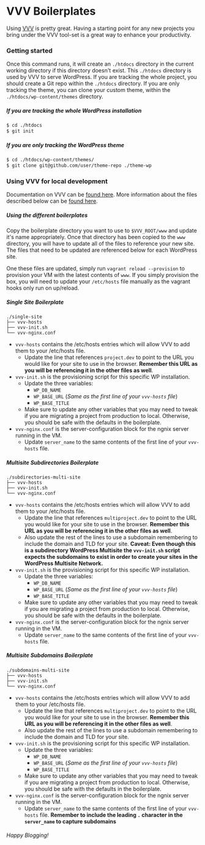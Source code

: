 VVV Boilerplates
===

Using [VVV](https://github.com/Varying-Vagrant-Vagrants/VVV) is pretty great. Having a starting point for any new projects you bring under the VVV tool-set is a great way to enhance your productivity.

### Getting started

Once this command runs, it will create an `./htdocs` directory in the current working directory if this directory doesn't exist. This `./htdocs` directory is used by VVV to serve WordPress. If you are tracking the whole project, you should create a Git repo within the `./htdocs` directory. If you are only tracking the theme, you can clone your custom theme, within the `./htdocs/wp-content/themes` directory.

##### If you are tracking the whole WordPress installation

```sh
$ cd ./htdocs
$ git init
```

##### If you are only tracking the WordPress theme

```sh
$ cd ./htdocs/wp-content/themes/
$ git clone git@github.com/user/theme-repo ./theme-wp
```

### Using VVV for local development

Documentation on VVV can be [found here](https://github.com/Varying-Vagrant-Vagrants/VVV#varying-vagrant-vagrants). More information about the files described below can be [found here](https://github.com/varying-vagrant-vagrants/vvv/wiki/Auto-site-Setup).

##### Using the different boilerplates

Copy the boilerplate directory you want to use to `$VVV_ROOT/www` and update it's name appropriately. Once that directory has been copied to the `www` directory, you will have to update all of the files to reference your new site. The files that need to be updated are referenced below for each WordPress site.

One these files are updated, simply run `vagrant reload --provision` to provision your VM with the latest contents of `www`. If you simply provision the box, you will need to update your `/etc/hosts` file manually as the vagrant hooks only run on up/reload.

##### Single Site Boilerplate

```
./single-site
├── vvv-hosts
├── vvv-init.sh
└── vvv-nginx.conf
```

* `vvv-hosts` contains the /etc/hosts entries which will allow VVV to add them to your /etc/hosts file.
  * Update the line that references `project.dev` to point to the URL you would like for your site to use in the browser. __Remember this URL as you will be referencing it in the other files as well__.
* `vvv-init.sh` is the provisioning script for this specific WP installation.
  * Update the three variables:
    * `WP_DB_NAME`
    * `WP_BASE_URL` (_Same as the first line of your `vvv-hosts` file_)
    * `WP_BASE_TITLE`
  * Make sure to update any other variables that you may need to tweak if you are migrating a project from production to local. Otherwise, you should be safe with the defaults in the boilerplate.
* `vvv-nginx.conf` is the server-configuration block for the ngnix server running in the VM.
  * Update `server_name` to the same contents of the first line of your `vvv-hosts` file.

##### Multisite Subdirectories Boilerplate

```
./subdirectories-multi-site
├── vvv-hosts
├── vvv-init.sh
└── vvv-nginx.conf
```

* `vvv-hosts` contains the /etc/hosts entries which will allow VVV to add them to your /etc/hosts file.
  * Update the line that references `multiproject.dev` to point to the URL you would like for your site to use in the browser. __Remember this URL as you will be referencing it in the other files as well__.
  * Also update the rest of the lines to use a subdomain remembering to include the domain and TLD for your site. __Caveat: Even though this is a subdirectory WordPress Multisite the `vvv-init.sh` script expects the subdomains to exist in order to create your sites in the WordPress Multisite Network.__
* `vvv-init.sh` is the provisioning script for this specific WP installation.
  * Update the three variables:
    * `WP_DB_NAME`
    * `WP_BASE_URL` (_Same as the first line of your `vvv-hosts` file_)
    * `WP_BASE_TITLE`
  * Make sure to update any other variables that you may need to tweak if you are migrating a project from production to local. Otherwise, you should be safe with the defaults in the boilerplate.
* `vvv-nginx.conf` is the server-configuration block for the ngnix server running in the VM.
  * Update `server_name` to the same contents of the first line of your `vvv-hosts` file.

##### Multisite Subdomains Boilerplate

```
./subdomains-multi-site
├── vvv-hosts
├── vvv-init.sh
└── vvv-nginx.conf
```

* `vvv-hosts` contains the /etc/hosts entries which will allow VVV to add them to your /etc/hosts file.
  * Update the line that references `multiproject.dev` to point to the URL you would like for your site to use in the browser. __Remember this URL as you will be referencing it in the other files as well__.
  * Also update the rest of the lines to use a subdomain remembering to include the domain and TLD for your site.
* `vvv-init.sh` is the provisioning script for this specific WP installation.
  * Update the three variables:
    * `WP_DB_NAME`
    * `WP_BASE_URL` (_Same as the first line of your `vvv-hosts` file_)
    * `WP_BASE_TITLE`
  * Make sure to update any other variables that you may need to tweak if you are migrating a project from production to local. Otherwise, you should be safe with the defaults in the boilerplate.
* `vvv-nginx.conf` is the server-configuration block for the ngnix server running in the VM.
  * Update `server_name` to the same contents of the first line of your `vvv-hosts` file. __Remember to include the leading `.` character in the `server_name` to capture subdomains__

###### Happy Blogging!

